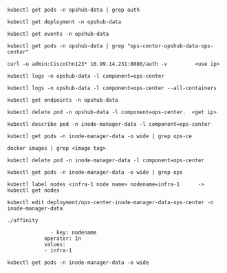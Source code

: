 
    kubectl get pods -n opshub-data | grep auth

    kubectl get deployment -n opshub-data

    kubectl get events -n opshub-data

    kubectl get pods -n opshub-data | grep "ops-center-opshub-data-ops-center"
    
    curl -u admin:CiscoChn123* 10.99.14.231:8080/auth -v         <use ip>
    
    kubectl logs -n opshub-data -l component=ops-center

    kubectl logs -n opshub-data -l component=ops-center --all-containers

    kubectl get endpoints -n opshub-data
    
    kubectl delete pod -n opshub-data -l component=ops-center.  <get ip>

    kubectl describe pod -n inode-manager-data -l component=ops-center
    
    kubectl get pods -n inode-manager-data -o wide | grep ops-ce

    docker images | grep <image tag>
    
    kubectl delete pod -n inode-manager-data -l component=ops-center

    kubectl get pods -n inode-manager-data -o wide | grep ops

    kubectl label nodes <infra-1 node name> nodename=infra-1      ->       kubectl get nodes
    
    kubectl edit deployment/ops-center-inode-manager-data-ops-center -n inode-manager-data 
    
    ./affinity
    
                  - key: nodename
                operator: In
                values:
                - infra-1

    kubectl get pods -n inode-manager-data -o wide

